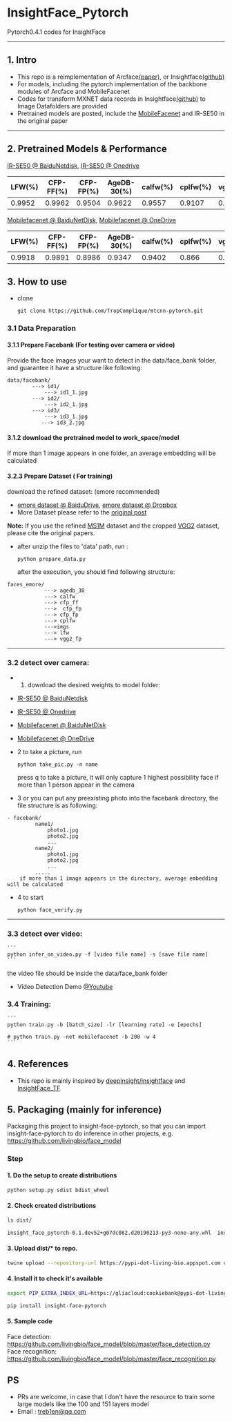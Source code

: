 # InsightFace_Pytorch

Pytorch0.4.1 codes for InsightFace

------

## 1. Intro

- This repo is a reimplementation of Arcface[(paper)](https://arxiv.org/abs/1801.07698), or Insightface[(github)](https://github.com/deepinsight/insightface)
- For models, including the pytorch implementation of the backbone modules of Arcface and MobileFacenet
- Codes for transform MXNET data records in Insightface[(github)](https://github.com/deepinsight/insightface) to Image Datafolders are provided
- Pretrained models are posted, include the [MobileFacenet](https://arxiv.org/abs/1804.07573) and IR-SE50 in the original paper

------

## 2. Pretrained Models & Performance

[IR-SE50 @ BaiduNetdisk](https://pan.baidu.com/s/12BUjjwy1uUTEF9HCx5qvoQ), [IR-SE50 @ Onedrive](https://1drv.ms/u/s!AhMqVPD44cDOhkPsOU2S_HFpY9dC)

| LFW(%) | CFP-FF(%) | CFP-FP(%) | AgeDB-30(%) | calfw(%) | cplfw(%) | vgg2_fp(%) |
| ------ | --------- | --------- | ----------- | -------- | -------- | ---------- |
| 0.9952 | 0.9962    | 0.9504    | 0.9622      | 0.9557   | 0.9107   | 0.9386     |

[Mobilefacenet @ BaiduNetDisk](https://pan.baidu.com/s/1hqNNkcAjQOSxUjofboN6qg), [Mobilefacenet @ OneDrive](https://1drv.ms/u/s!AhMqVPD44cDOhkSMHodSH4rhfb5u)

| LFW(%) | CFP-FF(%) | CFP-FP(%) | AgeDB-30(%) | calfw(%) | cplfw(%) | vgg2_fp(%) |
| ------ | --------- | --------- | ----------- | -------- | -------- | ---------- |
| 0.9918 | 0.9891    | 0.8986    | 0.9347      | 0.9402   | 0.866    | 0.9100     |

## 3. How to use

- clone

  ```
  git clone https://github.com/TropComplique/mtcnn-pytorch.git
  ```

### 3.1 Data Preparation

#### 3.1.1 Prepare Facebank (For testing over camera or video)

Provide the face images your want to detect in the data/face_bank folder, and guarantee it have a structure like following:

```
data/facebank/
        ---> id1/
            ---> id1_1.jpg
        ---> id2/
            ---> id2_1.jpg
        ---> id3/
            ---> id3_1.jpg
           ---> id3_2.jpg
```

#### 3.1.2 download the pretrained model to work_space/model

If more than 1 image appears in one folder, an average embedding will be calculated

#### 3.2.3 Prepare Dataset ( For training)

download the refined dataset: (emore recommended)

- [emore dataset @ BaiduDrive](https://pan.baidu.com/s/1eXohwNBHbbKXh5KHyItVhQ), [emore dataset @ Dropbox](https://www.dropbox.com/s/wpx6tqjf0y5mf6r/faces_ms1m-refine-v2_112x112.zip?dl=0)
- More Dataset please refer to the [original post](https://github.com/deepinsight/insightface/wiki/Dataset-Zoo)

**Note:** If you use the refined [MS1M](https://arxiv.org/abs/1607.08221) dataset and the cropped [VGG2](https://arxiv.org/abs/1710.08092) dataset, please cite the original papers.

- after unzip the files to 'data' path, run :

  ```
  python prepare_data.py
  ```

  after the execution, you should find following structure:

```
faces_emore/
            ---> agedb_30
            ---> calfw
            ---> cfp_ff
            --->  cfp_fp
            ---> cfp_fp
            ---> cplfw
            --->imgs
            ---> lfw
            ---> vgg2_fp
```

------

### 3.2 detect over camera:

- 1. download the desired weights to model folder:

- [IR-SE50 @ BaiduNetdisk](https://pan.baidu.com/s/12BUjjwy1uUTEF9HCx5qvoQ)
- [IR-SE50 @ Onedrive](https://1drv.ms/u/s!AhMqVPD44cDOhkPsOU2S_HFpY9dC)
- [Mobilefacenet @ BaiduNetDisk](https://pan.baidu.com/s/1hqNNkcAjQOSxUjofboN6qg)
- [Mobilefacenet @ OneDrive](https://1drv.ms/u/s!AhMqVPD44cDOhkSMHodSH4rhfb5u)

- 2 to take a picture, run

  ```
  python take_pic.py -n name
  ```

  press q to take a picture, it will only capture 1 highest possibility face if more than 1 person appear in the camera

- 3 or you can put any preexisting photo into the facebank directory, the file structure is as following:

```
- facebank/
         name1/
             photo1.jpg
             photo2.jpg
             ...
         name2/
             photo1.jpg
             photo2.jpg
             ...
         .....
    if more than 1 image appears in the directory, average embedding will be calculated
```

- 4 to start

  ```
  python face_verify.py 
  ```

- - -

### 3.3 detect over video:

```
​```
python infer_on_video.py -f [video file name] -s [save file name]
​```
```

the video file should be inside the data/face_bank folder

- Video Detection Demo [@Youtube](https://www.youtube.com/watch?v=6r9RCRmxtHE)

### 3.4 Training:

```
​```
python train.py -b [batch_size] -lr [learning rate] -e [epochs]

# python train.py -net mobilefacenet -b 200 -w 4
​```
```

## 4. References 

- This repo is mainly inspired by [deepinsight/insightface](https://github.com/deepinsight/insightface) and [InsightFace_TF](https://github.com/auroua/InsightFace_TF)

## 5. Packaging (mainly for inference)
Packaging this project to insight-face-pytorch, so that you can import insight-face-pytorch to do inference in other projects, e.g. https://github.com/livingbio/face_model

### Step

#### 1. Do the setup to create distributions
```bash
python setup.py sdist bdist_wheel
```
#### 2. Check created distributions
```bash
ls dist/

insight_face_pytorch-0.1.dev52+g07dc082.d20190213-py3-none-any.whl  insight-face-pytorch-0.1.dev52+g07dc082.d20190213.tar.gz
```
#### 3. Upload dist/* to repo.
```bash
twine upload --repository-url https://pypi-dot-living-bio.appspot.com dist/*
```
#### 4. Install it to check it's available
```bash
export PIP_EXTRA_INDEX_URL=https://gliacloud:cookiebank@pypi-dot-living-bio.appspot.com/pypi

pip install insight-face-pytorch
```
#### 5. Sample code
Face detection: https://github.com/livingbio/face_model/blob/master/face_detection.py
Face recognition: https://github.com/livingbio/face_model/blob/master/face_recognition.py

## PS

- PRs are welcome, in case that I don't have the resource to train some large models like the 100 and 151 layers model
- Email : treb1en@qq.com
